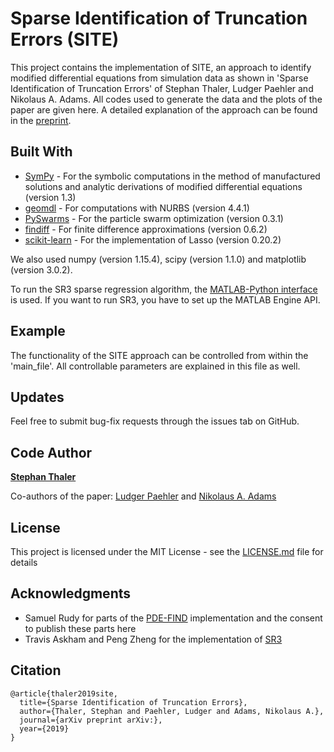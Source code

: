 # Sparse Identification of Truncation Errors (SITE)

This project contains the implementation of SITE, an approach
to identify modified differential equations from simulation
data as shown in 'Sparse Identification of Truncation Errors' 
of Stephan Thaler, Ludger Paehler and Nikolaus A. Adams. 
All codes used to generate the data and the plots of the 
paper are given here. A detailed explanation of the approach 
can be found in the [preprint](https://www.google.com). 

## Built With

* [SymPy](https://www.sympy.org/en/index.html) - For the symbolic computations 
in the method of manufactured solutions and analytic derivations of modified differential equations (version 1.3)
* [geomdl](https://pypi.org/project/geomdl/) - For computations with NURBS (version 4.4.1)
* [PySwarms](https://pyswarms.readthedocs.io/en/latest/) - For the particle swarm 
optimization (version 0.3.1)
* [findiff](https://pypi.org/project/findiff/) - For finite difference approximations (version 0.6.2)
* [scikit-learn](https://scikit-learn.org/stable/) - For the implementation of Lasso (version 0.20.2)

We also used numpy (version 1.15.4), scipy (version 1.1.0) and matplotlib (version 3.0.2).

To run the SR3 sparse regression algorithm, the 
[MATLAB-Python interface](https://www.mathworks.com/help/matlab/matlab-engine-for-python.html)
is used. If you want to run SR3, you have to set up the
MATLAB Engine API.

## Example

The functionality of the SITE approach can be controlled from within the
'main_file'. All controllable parameters are explained in this file as well.

## Updates

Feel free to submit bug-fix requests through
the issues tab on GitHub.

## Code Author

[**Stephan Thaler**](https://github.com/s-thaler)

Co-authors of the paper: [Ludger Paehler](https://ludgerpaehler.github.io/)
and [Nikolaus A. Adams](http://www.professoren.tum.de/en/adams-nikolaus/)


## License

This project is licensed under the MIT License - see 
the [LICENSE.md](LICENSE.md) file for details

## Acknowledgments

* Samuel Rudy for parts of the 
[PDE-FIND](https://github.com/snagcliffs/PDE-FIND) implementation
and the consent to publish these parts here 
* Travis Askham and Peng Zheng for the implementation of
[SR3](https://github.com/UW-AMO/sr3-matlab)



## Citation
```
@article{thaler2019site,
  title={Sparse Identification of Truncation Errors},
  author={Thaler, Stephan and Paehler, Ludger and Adams, Nikolaus A.},
  journal={arXiv preprint arXiv:},
  year={2019}
}
```